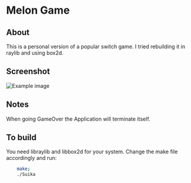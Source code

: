 # Melon Game

## About

This is a personal version of a popular switch game. I tried rebuilding it in raylib and 
using box2d.

## Screenshot

![Example image](./data/screenshot.png)

## Notes

When going GameOver the Application will terminate itself.

## To build 

You need libraylib and libbox2d for your system. Change the make file accordingly and run: 

```bash
    make;
    ./Suika
```